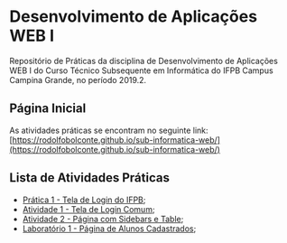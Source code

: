 # Desenvolvimento de Aplicações WEB I
Repositório de Práticas da disciplina de Desenvolvimento de Aplicações WEB I do Curso Técnico Subsequente em Informática do IFPB Campus Campina Grande, no período 2019.2.
## Página Inicial
As atividades práticas se encontram no seguinte link: [https://rodolfobolconte.github.io/sub-informatica-web/](https://rodolfobolconte.github.io/sub-informatica-web/)
## Lista de Atividades Práticas
* [Prática 1 - Tela de Login do IFPB](https://rodolfobolconte.github.io/sub-informatica-web/pratica1/index.html);
* [Atividade 1 - Tela de Login Comum](https://rodolfobolconte.github.io/sub-informatica-web/atividade1/index.html);
* [Atividade 2 - Página com Sidebars e Table](https://rodolfobolconte.github.io/sub-informatica-web/atividade2/index.html);
* [Laboratório 1 - Página de Alunos Cadastrados](https://rodolfobolconte.github.io/sub-informatica-web/laboratorio1/index.html);